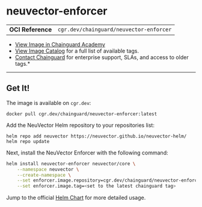 <!--monopod:start-->
# neuvector-enforcer
| | |
| - | - |
| **OCI Reference** | `cgr.dev/chainguard/neuvector-enforcer` |


* [View Image in Chainguard Academy](https://edu.chainguard.dev/chainguard/chainguard-images/reference/neuvector-enforcer/overview/)
* [View Image Catalog](https://console.enforce.dev/images/catalog) for a full list of available tags.
* [Contact Chainguard](https://www.chainguard.dev/chainguard-images) for enterprise support, SLAs, and access to older tags.*

---
<!--monopod:end-->

<!--overview:start-->

<!--overview:end-->

<!--getting:start-->
## Get It!
The image is available on `cgr.dev`:

```
docker pull cgr.dev/chainguard/neuvector-enforcer:latest
```
<!--getting:end-->

<!--body:start-->
Add the NeuVector Helm repository to your repositories list:

```shell
helm repo add neuvector https://neuvector.github.io/neuvector-helm/
helm repo update
```

Next, install the NeuVector Enforcer with the following command:
```sh
helm install neuvector-enforcer neuvector/core \
    --namespace neuvector \
    --create-namespace \
    --set enforcer.image.repository=cgr.dev/chainguard/neuvector-enforcer \
    --set enforcer.image.tag=<set to the latest chainguard tag>
```

Jump to the official [Helm Chart](https://github.com/neuvector/neuvector-helm/blob/master/charts/core/README.md) for more detailed usage.

<!--body:end-->
